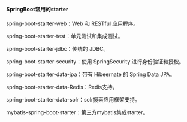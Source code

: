 #### SpringBoot常用的starter

spring-boot-starter-web：Web 和 RESTful 应用程序。

spring-boot-starter-test：单元测试和集成测试。

spring-boot-starter-jdbc：传统的 JDBC。

spring-boot-starter-security：使用 SpringSecurity 进行身份验证和授权。

spring-boot-starter-data-jpa：带有 Hibeernate 的 Spring Data JPA。

spring-boot-starter-data-Redis：Redis支持。

spring-boot-starter-data-solr：solr搜索应用框架支持。

mybatis-spring-boot-starter：第三方mybatis集成starter。